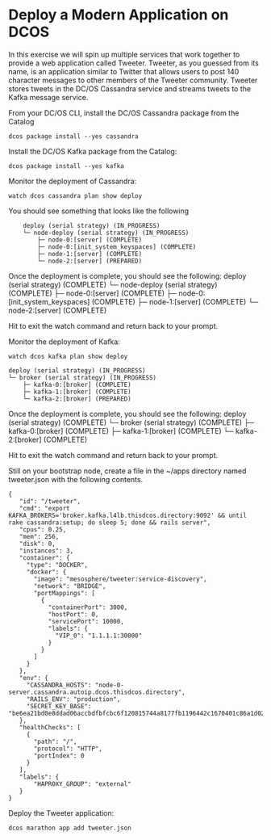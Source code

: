 

# Deploy a Modern Application on DCOS

In this exercise we will spin up multiple services that work together to provide a web application called Tweeter. Tweeter, as you guessed from its name, is an application similar to Twitter that allows users to post 140 character messages to other members of the Tweeter community. Tweeter stores tweets in the DC/OS Cassandra service and streams tweets to the Kafka message service.


From your DC/OS CLI, install the DC/OS Cassandra package from the Catalog
```
dcos package install --yes cassandra
```

Install the DC/OS Kafka package from the Catalog:
```
dcos package install --yes kafka
```

Monitor the deployment of Cassandra:
```
watch dcos cassandra plan show deploy
```
You should see something that looks like the following
```
    deploy (serial strategy) (IN_PROGRESS)
    └─ node-deploy (serial strategy) (IN_PROGRESS)
        ├─ node-0:[server] (COMPLETE)
        ├─ node-0:[init_system_keyspaces] (COMPLETE)
        ├─ node-1:[server] (COMPLETE)
        └─ node-2:[server] (PREPARED)
```        

Once the deployment is complete, you should see the following:
    deploy (serial strategy) (COMPLETE)
    └─ node-deploy (serial strategy) (COMPLETE)
        ├─ node-0:[server] (COMPLETE)
        ├─ node-0:[init_system_keyspaces] (COMPLETE)
        ├─ node-1:[server] (COMPLETE)
        └─ node-2:[server] (COMPLETE)

Hit <Ctrl-c> to exit the watch command and return back to your prompt.

Monitor the deployment of Kafka:
```
watch dcos kafka plan show deploy
```
    deploy (serial strategy) (IN_PROGRESS)
    └─ broker (serial strategy) (IN_PROGRESS)
        ├─ kafka-0:[broker] (COMPLETE)
        ├─ kafka-1:[broker] (COMPLETE)
        └─ kafka-2:[broker] (PREPARED)

Once the deployment is complete, you should see the following:
    deploy (serial strategy) (COMPLETE)
        └─ broker (serial strategy) (COMPLETE)
            ├─ kafka-0:[broker] (COMPLETE)
            ├─ kafka-1:[broker] (COMPLETE)
            └─ kafka-2:[broker] (COMPLETE)

Hit <Ctrl-c> to exit the watch command and return back to your prompt.

Still on your bootstrap node, create a file in the ~/apps directory named tweeter.json with the following contents.
```
{
   "id": "/tweeter",
   "cmd": "export KAFKA_BROKERS='broker.kafka.l4lb.thisdcos.directory:9092' && until rake cassandra:setup; do sleep 5; done && rails server",
   "cpus": 0.25,
   "mem": 256,
   "disk": 0,
   "instances": 3,
   "container": {
     "type": "DOCKER",
     "docker": {
       "image": "mesosphere/tweeter:service-discovery",
       "network": "BRIDGE",
       "portMappings": [
         {
           "containerPort": 3000,
           "hostPort": 0,
           "servicePort": 10000,
           "labels": {
             "VIP_0": "1.1.1.1:30000"
           }
         }
       ]
     }
   },
   "env": {
     "CASSANDRA_HOSTS": "node-0-server.cassandra.autoip.dcos.thisdcos.directory",
     "RAILS_ENV": "production",
     "SECRET_KEY_BASE": "be6ea21bd0e8ddad06accbdfbfcbc6f120815744a8177fb1196442c1670401c86a1d020f1fb62f9b7d6bacc8cf818de277d23d3f3e7dcf704ca88965e5b9ed86"
   },
   "healthChecks": [
     {
       "path": "/",
       "protocol": "HTTP",
       "portIndex": 0
     }
   ],
   "labels": {
       "HAPROXY_GROUP": "external"
   }
}
```
Deploy the Tweeter application:
```
dcos marathon app add tweeter.json
```
